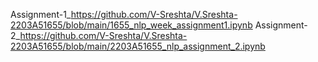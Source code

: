 Assignment-1_https://github.com/V-Sreshta/V.Sreshta-2203A51655/blob/main/1655_nlp_week_assignment1.ipynb
Assignment-2_https://github.com/V-Sreshta/V.Sreshta-2203A51655/blob/main/2203A51655_nlp_assignment_2.ipynb
